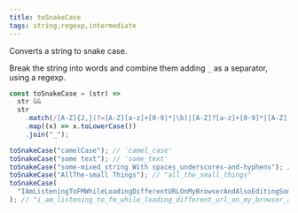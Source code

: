 ```yaml
---
title: toSnakeCase
tags: string,regexp,intermediate
---
```


Converts a string to snake case.

Break the string into words and combine them adding `_` as a separator, using a regexp.

```js
const toSnakeCase = (str) =>
  str &&
  str
    .match(/[A-Z]{2,}(?=[A-Z][a-z]+[0-9]*|\b)|[A-Z]?[a-z]+[0-9]*|[A-Z]|[0-9]+/g)
    .map((x) => x.toLowerCase())
    .join("_");
```

```js
toSnakeCase("camelCase"); // 'camel_case'
toSnakeCase("some text"); // 'some_text'
toSnakeCase("some-mixed_string With spaces_underscores-and-hyphens"); // 'some_mixed_string_with_spaces_underscores_and_hyphens'
toSnakeCase("AllThe-small Things"); // "all_the_small_things"
toSnakeCase(
  "IAmListeningToFMWhileLoadingDifferentURLOnMyBrowserAndAlsoEditingSomeXMLAndHTML"
); // "i_am_listening_to_fm_while_loading_different_url_on_my_browser_and_also_editing_some_xml_and_html"
```
